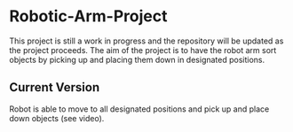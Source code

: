 # Robotic-Arm-Project
This project is still a work in progress and the repository will be updated as the project proceeds.
The aim of the project is to have the robot arm sort objects by picking up and placing them down in designated positions.

## Current Version
Robot is able to move to all designated positions and pick up and place down objects (see video). 
